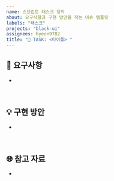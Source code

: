 ```yaml
---
name: 스프린트 태스크 정의
about: 요구사항과 구현 방안을 적는 이슈 템플릿
labels: "태스크"
projects: "black-ui"
assignees: hyeon9782
title: "🔖 TASK: <타이틀> "
---
```


## 🚩 요구사항

-

<br/>

## 💡 구현 방안

-

<br/>

## 🌐 참고 자료

-

<br/>
